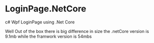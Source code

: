 # LoginPage.NetCore
c# Wpf LoginPage using .Net Core


Well Out of the box there is big difference in size
the .netCore version is 9.1mb while the framwork version is 54mbs
